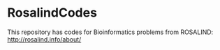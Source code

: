 RosalindCodes
=============

This repository has codes for Bioinformatics problems from ROSALIND: http://rosalind.info/about/
